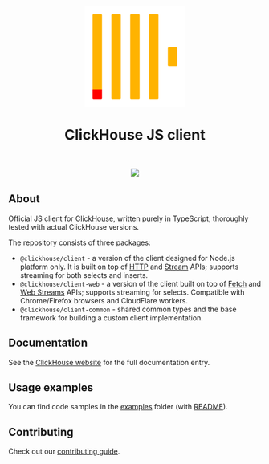 <p align="center">
<img src=".static/logo.png" width="200px" align="center">
<h1 align="center">ClickHouse JS client</h1>
</p>
<br/>
<p align="center">
<a href="https://github.com/ClickHouse/clickhouse-js/actions/workflows/tests.yml">
<img src="https://github.com/ClickHouse/clickhouse-js/actions/workflows/tests.yml/badge.svg?branch=main">
</a>
</p>

## About

Official JS client for [ClickHouse](https://clickhouse.com/), written purely in TypeScript,
thoroughly tested with actual ClickHouse versions.

The repository consists of three packages:

- `@clickhouse/client` - a version of the client designed for Node.js platform only. It is built on top of [HTTP](https://nodejs.org/api/http.html)
  and [Stream](https://nodejs.org/api/stream.html) APIs; supports streaming for both selects and inserts.
- `@clickhouse/client-web` - a version of the client built on top of [Fetch](https://developer.mozilla.org/en-US/docs/Web/API/Fetch_API)
  and [Web Streams](https://developer.mozilla.org/en-US/docs/Web/API/Streams_API) APIs; supports streaming for selects.
  Compatible with Chrome/Firefox browsers and CloudFlare workers.
- `@clickhouse/client-common` - shared common types and the base framework for building a custom client implementation.

## Documentation

See the [ClickHouse website](https://clickhouse.com/docs/en/integrations/language-clients/javascript) for the full documentation entry.

## Usage examples

You can find code samples in the [examples](./examples) folder (with [README](./examples/README.md)).

## Contributing

Check out our [contributing guide](./CONTRIBUTING.md).
